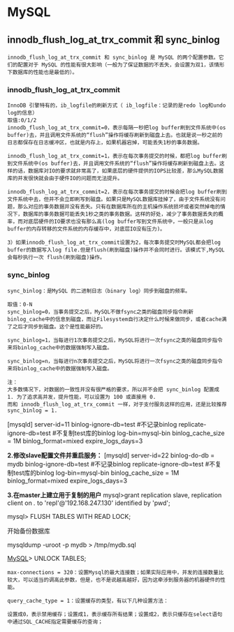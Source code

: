 # MySQL

## innodb_flush_log_at_trx_commit 和 sync_binlog

```
innodb_flush_log_at_trx_commit 和 sync_binlog 是 MySQL 的两个配置参数。它们的配置对于 MySQL 的性能有很大影响（一般为了保证数据的不丢失，会设置为双1，该情形下数据库的性能也是最低的）。
```



### innodb_flush_log_at_trx_commit

```
InnoDB 引擎特有的，ib_logfile的刷新方式（ ib_logfile：记录的是redo log和undo log的信息）
取值:0/1/2
innodb_flush_log_at_trx_commit=0，表示每隔一秒把log buffer刷到文件系统中(os buffer)去，并且调用文件系统的“flush”操作将缓存刷新到磁盘上去。也就是说一秒之前的日志都保存在日志缓冲区，也就是内存上，如果机器宕掉，可能丢失1秒的事务数据。

innodb_flush_log_at_trx_commit=1，表示在每次事务提交的时候，都把log buffer刷到文件系统中(os buffer)去，并且调用文件系统的“flush”操作将缓存刷新到磁盘上去。这样的话，数据库对IO的要求就非常高了，如果底层的硬件提供的IOPS比较差，那么MySQL数据库的并发很快就会由于硬件IO的问题而无法提升。

innodb_flush_log_at_trx_commit=2，表示在每次事务提交的时候会把log buffer刷到文件系统中去，但并不会立即刷写到磁盘。如果只是MySQL数据库挂掉了，由于文件系统没有问题，那么对应的事务数据并没有丢失。只有在数据库所在的主机操作系统损坏或者突然掉电的情况下，数据库的事务数据可能丢失1秒之类的事务数据。这样的好处，减少了事务数据丢失的概率，而对底层硬件的IO要求也没有那么高(log buffer写到文件系统中，一般只是从log buffer的内存转移的文件系统的内存缓存中，对底层IO没有压力)。

3）如果innodb_flush_log_at_trx_commit设置为2，每次事务提交时MySQL都会把log buffer的数据写入log file.但是flush(刷到磁盘)操作并不会同时进行。该模式下,MySQL会每秒执行一次 flush(刷到磁盘)操作。
```

### sync_binlog

```
sync_binlog：是MySQL 的二进制日志（binary log）同步到磁盘的频率。

取值：0-N
sync_binlog=0，当事务提交之后，MySQL不做fsync之类的磁盘同步指令刷新binlog_cache中的信息到磁盘，而让Filesystem自行决定什么时候来做同步，或者cache满了之后才同步到磁盘。这个是性能最好的。

sync_binlog=1，当每进行1次事务提交之后，MySQL将进行一次fsync之类的磁盘同步指令来将binlog_cache中的数据强制写入磁盘。

sync_binlog=n，当每进行n次事务提交之后，MySQL将进行一次fsync之类的磁盘同步指令来将binlog_cache中的数据强制写入磁盘。

注：
大多数情况下，对数据的一致性并没有很严格的要求，所以并不会把 sync_binlog 配置成 1. 为了追求高并发，提升性能，可以设置为 100 或直接用 0.
而和 innodb_flush_log_at_trx_commit 一样，对于支付服务这样的应用，还是比较推荐 sync_binlog = 1.
```
 

[mysqld]
server-id=11
binlog-ignore-db=test #不记录binlog
replicate-ignore-db=test #不复制test库的binlog
log-bin=mysql-bin
binlog_cache_size = 1M
binlog_format=mixed
expire_logs_days=3

**2.修改slave配置文件并重启服务：**
[mysqld]
server-id=22
binlog-do-db = mydb
binlog-ignore-db=test #不记录binlog
replicate-ignore-db=test #不复制test库的binlog
log-bin=mysql-bin
binlog_cache_size = 1M
binlog_format=mixed
expire_logs_days=3



**3.在master上建立用于复制的用户**
mysql>grant replication slave, replication client on *.* to 'repl'@'192.168.247.130' identified by 'pwd';



mysql> FLUSH TABLES WITH READ LOCK;

开始备份数据库

mysqldump -uroot -p mydb > /tmp/mydb.sql

[MySQL](http://lib.csdn.net/base/14)> UNLOCK TABLES;

```
max-connections = 320：设置Mysql的最大连接数；如果实际应用中，并发的连接数量比较大，可以适当的调高此参数，但是，也不是说越高越好，因为这牵涉到服务器的机器硬件的性能。
```

```
query_cache_type = 1：设置缓存的类型，有以下几种设置方法：

设置成0，表示禁用缓存；设置成1，表示缓存所有结果；设置成2，表示只缓存在select语句中通过SQL_CACHE指定需要缓存的查询；
```


